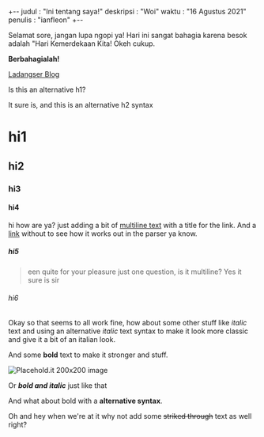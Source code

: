 +--
judul : "Ini tentang saya!"
deskripsi : "Woi"
waktu : "16 Agustus 2021"
penulis : "ianfleon"
+--

Selamat sore, jangan lupa ngopi ya! Hari ini sangat bahagia karena besok adalah "Hari Kemerdekaan Kita!
Okeh cukup.

**Berbahagialah!**

[Ladangser Blog](https://ladangser.my.id)

Is this an alternative h1?
  
It sure is, and this is an alternative h2 syntax
  
# hi1
## hi2
### hi3
#### hi4
  
hi how are ya? just adding a bit of [multiline text](https://google.com?q=multiline%20text "Google homepage") with a title for the link. And a [link](https://google.com) without to see how it works out in the parser ya know.

##### hi5
  
> een quite for your pleasure just one question, is it multiline? Yes it sure is sir
  
###### hi6
  
Okay so that seems to all work fine, how about some other stuff like *italic* text and using an alternative _italic_ text syntax to make it look more classic and give it a bit of an italian look.
  
And some **bold** text to make it stronger and stuff.
  
![Placehold.it 200x200 image](http://placehold.it/200x200)
  
Or **_bold and italic_** just like that
  
And what about bold with a __alternative syntax__.
  
Oh and hey when we're at it why not add some ~~striked through~~ text as well right?